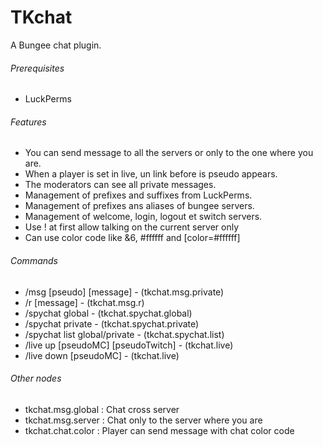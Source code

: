 # TKchat
A Bungee chat plugin.
###### Prerequisites
- LuckPerms
###### Features
- You can send message to all the servers or only to the one where you are.
- When a player is set in live, un link before is pseudo appears.
- The moderators can see all private messages.
- Management of prefixes and suffixes from LuckPerms.
- Management of prefixes ans aliases of bungee servers.
- Management of welcome, login, logout et switch servers.
- Use ! at first allow talking on the current server only
- Can use color code like &6, #ffffff and [color=#ffffff]
###### Commands
- /msg [pseudo] [message] - (tkchat.msg.private)
- /r [message] - (tkchat.msg.r)
- /spychat global - (tkchat.spychat.global)
- /spychat private - (tkchat.spychat.private)
- /spychat list global/private - (tkchat.spychat.list)
- /live up [pseudoMC] [pseudoTwitch] - (tkchat.live)
- /live down [pseudoMC] - (tkchat.live)
###### Other nodes
- tkchat.msg.global : Chat cross server
- tkchat.msg.server : Chat only to the server where you are
- tkchat.chat.color : Player can send message with chat color code